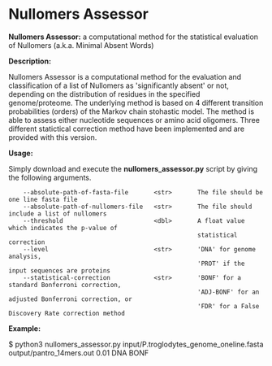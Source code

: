 # Nullomers Assessor
<b>Nullomers Assessor:</b> a computational method for the statistical evaluation of Nullomers (a.k.a. Minimal Absent Words)

<b>Description:</b> <br>

Nullomers Assessor is a computational method for the evaluation and classification of a list of Nullomers as 'significantly absent' or not, depending on the distribution of residues in the specified genome/proteome. The underlying method is based on 4 different transition probabilities (orders) of the Markov chain stohastic model. The method is able to assess either nucleotide sequences or amino acid oligomers. Three different statictical correction method have been implemented and are provided with this version.

<b>Usage:</b>

Simply download and execute the <b>nullomers_assessor.py</b> script by giving the following arguments.

```
    --absolute-path-of-fasta-file       <str>       The file should be one line fasta file
    --absolute-path-of-nullomers-file   <str>       The file should include a list of nullomers
    --threshold                         <dbl>       A float value which indicates the p-value of 
                                                    statistical correction
    --level                             <str>       'DNA' for genome analysis, 
                                                    'PROT' if the input sequences are proteins
    --statistical-correction            <str>       'BONF' for a standard Bonferroni correction, 
                                                    'ADJ-BONF' for an adjusted Bonferroni correction, or 
                                                    'FDR' for a False Discovery Rate correction method 
```

<b>Example:</b> <br>

$ python3 nullomers_assessor.py input/P.troglodytes_genome_oneline.fasta output/pantro_14mers.out 0.01 DNA BONF

